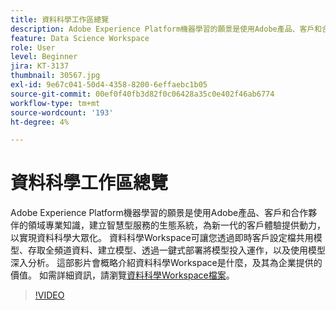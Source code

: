 ```yaml
---
title: 資料科學工作區總覽
description: Adobe Experience Platform機器學習的願景是使用Adobe產品、客戶和合作夥伴的領域專業知識，建立智慧型服務的生態系統，為新一代的客戶體驗提供動力，以實現資料科學大眾化。 資料科學Workspace可讓您透過即時客戶設定檔共用模型、存取全頻道資料、建立模型、透過一鍵式部署將模型投入運作，以及使用模型深入分析。 這部影片會概略介紹資料科學Workspace是什麼，及其為企業提供的價值。
feature: Data Science Workspace
role: User
level: Beginner
jira: KT-3137
thumbnail: 30567.jpg
exl-id: 9e67c041-50d4-4358-8200-6effaebc1b05
source-git-commit: 00ef0f40fb3d82f0c06428a35c0e402f46ab6774
workflow-type: tm+mt
source-wordcount: '193'
ht-degree: 4%

---
```


# 資料科學工作區總覽

Adobe Experience Platform機器學習的願景是使用Adobe產品、客戶和合作夥伴的領域專業知識，建立智慧型服務的生態系統，為新一代的客戶體驗提供動力，以實現資料科學大眾化。 資料科學Workspace可讓您透過即時客戶設定檔共用模型、存取全頻道資料、建立模型、透過一鍵式部署將模型投入運作，以及使用模型深入分析。 這部影片會概略介紹資料科學Workspace是什麼，及其為企業提供的價值。 如需詳細資訊，請瀏覽[資料科學Workspace檔案](https://experienceleague.adobe.com/docs/experience-platform/data-science-workspace/home.html)。

>[!VIDEO](https://video.tv.adobe.com/v/30567?learn=on)
